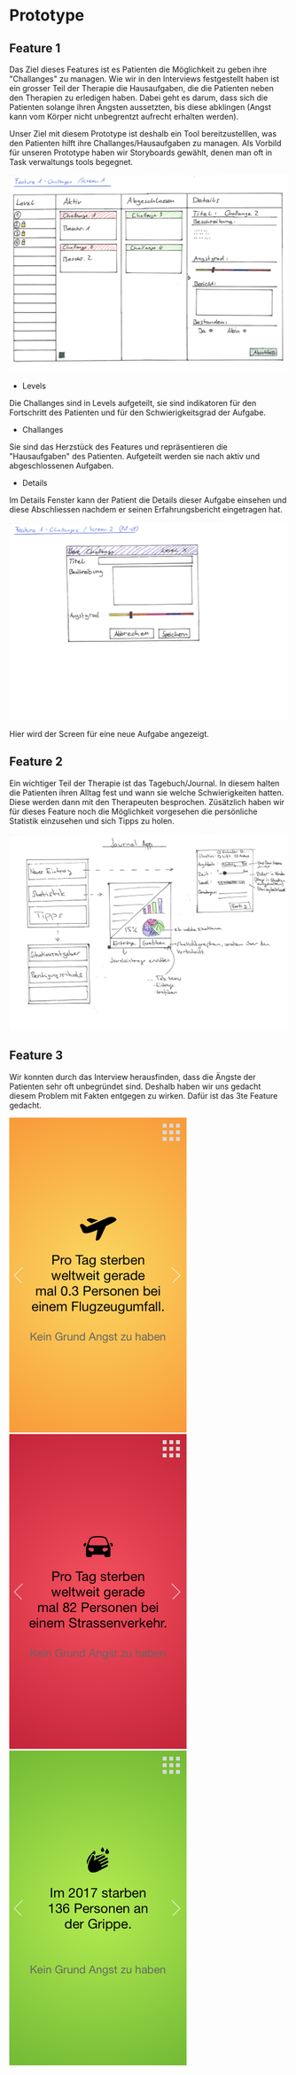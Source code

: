 # Prototype

## Feature 1

Das Ziel dieses Features ist es Patienten die Möglichkeit zu geben ihre "Challanges" zu managen.
Wie wir in den Interviews festgestellt haben ist ein grosser Teil der Therapie die Hausaufgaben, die die Patienten neben den Therapien zu erledigen haben. Dabei geht es darum, dass sich die Patienten solange ihren Ängsten aussetzten, bis diese abklingen (Angst kann vom Körper nicht unbegrentzt aufrecht erhalten werden).

Unser Ziel mit diesem Prototype ist deshalb ein Tool bereitzustelllen, was den Patienten hilft ihre Challanges/Hausaufgaben zu managen. Als Vorbild für unseren Prototype haben wir Storyboards gewählt, denen man oft in Task verwaltungs tools begegnet.

![Feature 1 - Screen 1](../Mockup/Feature1_Screen1.jpg "Feature 1 / Screen 1")

* Levels

Die Challanges sind in Levels aufgeteilt, sie sind indikatoren für den Fortschritt des Patienten und für den Schwierigkeitsgrad der Aufgabe.

* Challanges

Sie sind das Herzstück des Features und repräsentieren die "Hausaufgaben" des Patienten.
Aufgeteilt werden sie nach aktiv und abgeschlossenen Aufgaben.

* Details

Im Details Fenster kann der Patient die Details dieser Aufgabe einsehen und diese Abschliessen nachdem er seinen Erfahrungsbericht eingetragen hat.


![Feature 1 - Screen 2](../Mockup/Feature1_Screen2.jpg "Feature 1 / Screen 2")

Hier wird der Screen für eine neue Aufgabe angezeigt.

## Feature 2

Ein wichtiger Teil der Therapie ist das Tagebuch/Journal. In diesem halten die Patienten ihren Alltag fest und wann sie welche Schwierigkeiten hatten. Diese werden dann mit den Therapeuten besprochen. Züsätzlich haben wir für dieses Feature noch die Möglichkeit vorgesehen die persönliche Statistik einzusehen und sich Tipps zu holen.


![Feature 2](../Mockup/Feature2.jpg "Feature 2")

## Feature 3

Wir konnten durch das Interview herausfinden, dass die Ängste der Patienten sehr oft unbegründet sind. Deshalb haben wir uns gedacht diesem Problem mit Fakten entgegen zu wirken. Dafür ist das 3te Feature gedacht.

![Feature 3 - Fear 1](../Mockup/Feature3_Fear1.png "Feature 3") ![Feature 3 - Fear 2](../Mockup/Feature3_Fear2.png "Feature 3") ![Feature 3 - Fear 3](../Mockup/Feature3_Fear3.png "Feature 3")